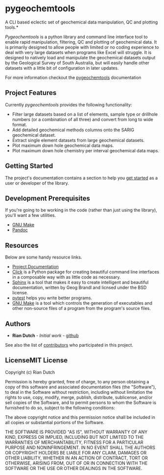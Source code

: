 # pygeochemtools

A CLI based eclectic set of geochemical data manipulation, QC and plotting tools.*

*Pygeochemtools* is a python library and command line interface tool to enable rapid manipulation, filtering, QC and plotting
of geochemical data. It is primarily designed to allow people with limited or no coding experience to deal with
very large datasets when programs like Excel will struggle. It is designed to natively load and manipulate the geochemical datasets output by the Geological Survey of South Australia, but will easily handle other datasets with a little bit of configuration in later updates.

For more information checkout the [pygeochemtools](http://pygeochemtools.readthedocs.io/) documentation

## Project Features

Currently *pygeochemtools* provides the following functionality:
   * Filter large datasets based on a list of elements, sample type or drillhole numbers (or a combination of all three) and convert from long to wide format.
   * Add detailed geochemical methods columns onto the SARIG geochemical dataset.
   * Extract single element datasets from large geochemical datasets.
   * Plot maximum down hole geochemical data maps.
   * Plot maximum down hole chemistry per interval geochemical data maps.

## Getting Started

The project's documentation contains a section to help you
[get started](https://pygeochemtools.readthedocs.io/en/latest/getting_started.html) as a user or
developer of the library.

## Development Prerequisites

If you're going to be working in the code (rather than just using the library), you'll want a few utilities.

* [GNU Make](https://www.gnu.org/software/make/)
* [Pandoc](https://pandoc.org/)

## Resources

Below are some handy resource links.

* [Project Documentation](http://pygeochemtools.readthedocs.io/)
* [Click](http://click.pocoo.org/5/) is a Python package for creating beautiful command line interfaces in a composable way with as little code as necessary.
* [Sphinx](http://www.sphinx-doc.org/en/master/) is a tool that makes it easy to create intelligent and beautiful documentation, written by Geog Brandl and licnsed under the BSD license.
* [pytest](https://docs.pytest.org/en/latest/) helps you write better programs.
* [GNU Make](https://www.gnu.org/software/make/) is a tool which controls the generation of executables and other non-source files of a program from the program's source files.


## Authors

* **Rian Dutch** - *Initial work* - [github](https://github.com/RADutchie)

See also the list of [contributors](https://github.com/RADutchie/pygeochemtools/contributors) who participated in this project.

## LicenseMIT License

Copyright (c) Rian Dutch

Permission is hereby granted, free of charge, to any person obtaining a copy
of this software and associated documentation files (the "Software"), to deal
in the Software without restriction, including without limitation the rights
to use, copy, modify, merge, publish, distribute, sublicense, and/or sell
copies of the Software, and to permit persons to whom the Software is
furnished to do so, subject to the following conditions:

The above copyright notice and this permission notice shall be included in all
copies or substantial portions of the Software.

THE SOFTWARE IS PROVIDED "AS IS", WITHOUT WARRANTY OF ANY KIND, EXPRESS OR
IMPLIED, INCLUDING BUT NOT LIMITED TO THE WARRANTIES OF MERCHANTABILITY,
FITNESS FOR A PARTICULAR PURPOSE AND NONINFRINGEMENT. IN NO EVENT SHALL THE
AUTHORS OR COPYRIGHT HOLDERS BE LIABLE FOR ANY CLAIM, DAMAGES OR OTHER
LIABILITY, WHETHER IN AN ACTION OF CONTRACT, TORT OR OTHERWISE, ARISING FROM,
OUT OF OR IN CONNECTION WITH THE SOFTWARE OR THE USE OR OTHER DEALINGS IN THE
SOFTWARE.